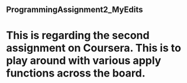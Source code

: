 ## ProgrammingAssignment2_MyEdits
#  This is regarding the second assignment on Coursera. This is to play around with various apply functions across the board.
